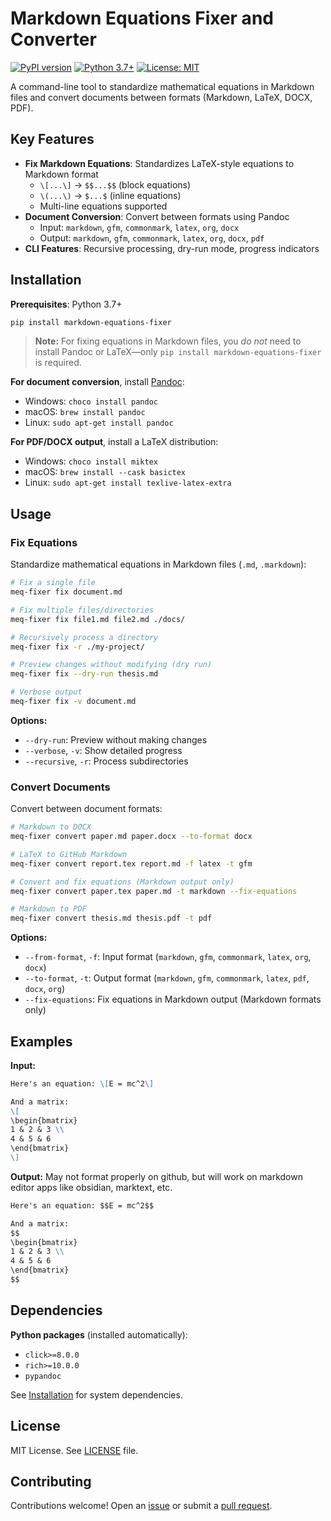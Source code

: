 # Markdown Equations Fixer and Converter

[![PyPI version](https://badge.fury.io/py/markdown-equations-fixer.svg)](https://badge.fury.io/py/markdown-equations-fixer)
[![Python 3.7+](https://img.shields.io/badge/python-3.7+-blue.svg)](https://www.python.org/downloads/)
[![License: MIT](https://img.shields.io/badge/License-MIT-yellow.svg)](https://opensource.org/licenses/MIT)

A command-line tool to standardize mathematical equations in Markdown files and convert documents between formats (Markdown, LaTeX, DOCX, PDF).

## Key Features

- **Fix Markdown Equations**: Standardizes LaTeX-style equations to Markdown format
  - `\[...\]` → `$$...$$` (block equations)
  - `\(...\)` → `$...$` (inline equations)
  - Multi-line equations supported
- **Document Conversion**: Convert between formats using Pandoc
  - Input: `markdown`, `gfm`, `commonmark`, `latex`, `org`, `docx`
  - Output: `markdown`, `gfm`, `commonmark`, `latex`, `org`, `docx`, `pdf`
- **CLI Features**: Recursive processing, dry-run mode, progress indicators

## Installation

**Prerequisites**: Python 3.7+

```bash
pip install markdown-equations-fixer
```

> **Note:** For fixing equations in Markdown files, you _do not_ need to install Pandoc or LaTeX—only `pip install markdown-equations-fixer` is required.


**For document conversion**, install [Pandoc](https://pandoc.org/installing.html):
- Windows: `choco install pandoc`
- macOS: `brew install pandoc`
- Linux: `sudo apt-get install pandoc`

**For PDF/DOCX output**, install a LaTeX distribution:
- Windows: `choco install miktex`
- macOS: `brew install --cask basictex`
- Linux: `sudo apt-get install texlive-latex-extra`

## Usage

### Fix Equations

Standardize mathematical equations in Markdown files (`.md`, `.markdown`):

```bash
# Fix a single file
meq-fixer fix document.md

# Fix multiple files/directories
meq-fixer fix file1.md file2.md ./docs/

# Recursively process a directory
meq-fixer fix -r ./my-project/

# Preview changes without modifying (dry run)
meq-fixer fix --dry-run thesis.md

# Verbose output
meq-fixer fix -v document.md
```

**Options:**
- `--dry-run`: Preview without making changes
- `--verbose`, `-v`: Show detailed progress
- `--recursive`, `-r`: Process subdirectories

### Convert Documents

Convert between document formats:

```bash
# Markdown to DOCX
meq-fixer convert paper.md paper.docx --to-format docx

# LaTeX to GitHub Markdown
meq-fixer convert report.tex report.md -f latex -t gfm

# Convert and fix equations (Markdown output only)
meq-fixer convert paper.tex paper.md -t markdown --fix-equations

# Markdown to PDF
meq-fixer convert thesis.md thesis.pdf -t pdf
```

**Options:**
- `--from-format`, `-f`: Input format (`markdown`, `gfm`, `commonmark`, `latex`, `org`, `docx`)
- `--to-format`, `-t`: Output format (`markdown`, `gfm`, `commonmark`, `latex`, `pdf`, `docx`, `org`)
- `--fix-equations`: Fix equations in Markdown output (Markdown formats only)

## Examples

**Input:**
```markdown
Here's an equation: \[E = mc^2\]

And a matrix:
\[
\begin{bmatrix}
1 & 2 & 3 \\
4 & 5 & 6
\end{bmatrix}
\]
```

**Output:**  May not format properly on github, but will work on markdown editor apps like obsidian, marktext, etc.
```markdown
Here's an equation: $$E = mc^2$$

And a matrix:
$$
\begin{bmatrix}
1 & 2 & 3 \\
4 & 5 & 6
\end{bmatrix}
$$
```

## Dependencies

**Python packages** (installed automatically):
- `click>=8.0.0`
- `rich>=10.0.0`
- `pypandoc`

See [Installation](#installation) for system dependencies.

## License

MIT License. See [LICENSE](LICENSE) file.

## Contributing

Contributions welcome! Open an [issue](https://github.com/dynstat/markdown-equations-fixer/issues) or submit a [pull request](https://github.com/dynstat/markdown-equations-fixer/pulls).
